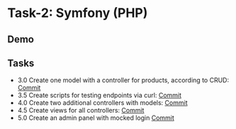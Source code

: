 # Task-2: Symfony (PHP)


## Demo



## Tasks


- 3.0 Create one model with a controller for products, according to CRUD: [Commit](https://github.com/viashchuk/projektowanie-obiektowe/commit/93d911f54f6687bcd4e615de7278eda10e64715f)
- 3.5 Create scripts for testing endpoints via curl: [Commit](https://github.com/viashchuk/projektowanie-obiektowe/commit/0f290b3a50042f9c0b21b133f451bcc8dce619b2)
- 4.0 Create two additional controllers with models: [Commit](https://github.com/viashchuk/projektowanie-obiektowe/commit/f2dfde7badb84b676813ff215af699566a1b6495)
- 4.5 Create views for all controllers: [Commit](https://github.com/viashchuk/projektowanie-obiektowe/commit/729508124ee526dc4e63e4248f0417922baef6f3)
- 5.0 Create an admin panel with mocked login [Commit]()